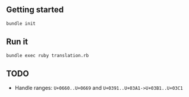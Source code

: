 ## Getting started

    bundle init

## Run it

    bundle exec ruby translation.rb

## TODO

* Handle ranges: `U+0660..U+0669` and `U+0391..U+03A1->U+03B1..U+03C1`